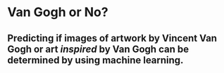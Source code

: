 # Van Gogh or No?

Predicting if images of artwork by Vincent Van Gogh or art _inspired_ by Van Gogh can be determined by using machine learning.
---
